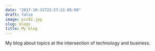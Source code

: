 ```yaml
---
date: "2017-10-31T22:27:21-05:00"
draft: false
image: pic02.jpg
slug: blogs
title: My blog
---
```


My blog about topics at the intersection of technology and business.